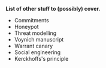 **List of other stuff to (possibly) cover.**

* Commitments
* Honeypot
* Threat modelling
* Voynich manuscript
* Warrant canary
* Social engineering
* Kerckhoffs's principle
